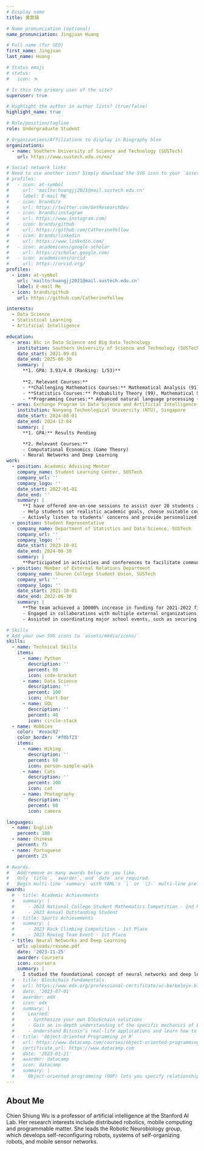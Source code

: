 ```yaml
---
# Display name
title: 黄景娟

# Name pronunciation (optional)
name_pronunciation: Jingjuan Huang

# Full name (for SEO)
first_name: Jingjuan
last_name: Huang

# Status emoji
# status:
#   icon: ☕️

# Is this the primary user of the site?
superuser: true

# Highlight the author in author lists? (true/false)
highlight_name: true

# Role/position/tagline
role: Undergraduate Student

# Organizations/Affiliations to display in Biography blox
organizations:
  - name: Southern University of Science and Technology (SUSTech)
    url: https://www.sustech.edu.cn/en/

# Social network links
# Need to use another icon? Simply download the SVG icon to your `assets/media/icons/` folder.
# profiles:
#   - icon: at-symbol
#     url: 'mailto:huangjj2021@mail.sustech.edu.cn'
#     label: E-mail Me
#   - icon: brands/x
#     url: https://twitter.com/GetResearchDev
#   - icon: brands/instagram
#     url: https://www.instagram.com/
#   - icon: brands/github
#     url: https://github.com/CatherineYellow
#   - icon: brands/linkedin
#     url: https://www.linkedin.com/
#   - icon: academicons/google-scholar
#     url: https://scholar.google.com/
#   - icon: academicons/orcid
#     url: https://orcid.org/
profiles:
  - icon: at-symbol
    url: 'mailto:huangjj2021@mail.sustech.edu.cn'
    label: E-mail Me
  - icon: brands/github
    url: https://github.com/CatherineYellow

interests:
  - Data Science
  - Statistical Learning
  - Artificial Intelligence

education:
  - area: BSc in Data Science and Big Data Technology
    institution: Southern University of Science and Technology (SUSTech), China
    date_start: 2021-09-01
    date_end: 2025-06-30
    summary: |
      **1. GPA: 3.93/4.0 (Ranking: 1/53)**
      
      **2. Relevant Courses:**
      - **Challenging Mathematics Courses:** Mathematical Analysis (91), Advanced Linear Algebra (93)
      - **Statistics Courses:** Probability Theory (99), Mathematical Statistics (100), Statistical Linear Models(99), Multivariate Statistical Analysis (98), Operational Research and Optimization (94)
      - **Programming Courses:** Advanced natural language processing (94), Big Data Analysis Software and Application(Hadoop or Spark) (96)
  - area: Exchange Program in Data Science and Artificial Intelligence
    institution: Nanyang Technological University (NTU), Singapore
    date_start: 2024-08-01
    date_end: 2024-12-04
    summary: |
      **1. GPA:** Results Pending

      **2. Relevant Courses:**
      - Computational Economics (Game Theory)
      - Neural Networks and Deep Learning
work:
  - position: Academic Advising Mentor
    company_name: Student Learning Center, SUSTech
    company_url: ''
    company_logo: ''
    date_start: 2022-01-01
    date_end: ''
    summary: |
      **I have offered one-on-one sessions to assist over 20 students in navigating their academic paths!**
      - Help students set realistic academic goals, choose suitable courses, and develop effective study strategies to improve their performance.
      - Actively listen to students' concerns and provide personalized advice to address individual academic challenges, fostering their academic growth and confidence.
  - position: Student Representative
    company_name: Department of Statistics and Data Science, SUSTech
    company_url: ''
    company_logo: ''
    date_start: 2023-10-01
    date_end: 2024-06-30
    summary: |
      **Participated in activities and conferences to facilitate communication between faculty members and students.**
  - position: Member of External Relations Department
    company_name: Shuren College Student Union, SUSTech
    company_url: ''
    company_logo: ''
    date_start: 2021-10-01
    date_end: 2022-06-30
    summary: |
      **The team achieved a 10000% increase in funding for 2021-2022 fiscal year!**
      - Engaged in collaborations with multiple external organizations, including China Merchants Bank, New Oriental Education & Technology Group, etc.
      - Assisted in coordinating major school events, such as securing China Merchants Bank as a sponsor for the school’s sports day.

# Skills
# Add your own SVG icons to `assets/media/icons/`
skills:
  - name: Technical Skills
    items:
      - name: Python
        description: ''
        percent: 80
        icon: code-bracket
      - name: Data Science
        description: ''
        percent: 100
        icon: chart-bar
      - name: SQL
        description: ''
        percent: 40
        icon: circle-stack
  - name: Hobbies
    color: '#eeac02'
    color_border: '#f0bf23'
    items:
      - name: Hiking
        description: ''
        percent: 60
        icon: person-simple-walk
      - name: Cats
        description: ''
        percent: 100
        icon: cat
      - name: Photography
        description: ''
        percent: 80
        icon: camera

languages:
  - name: English
    percent: 100
  - name: Chinese
    percent: 75
  - name: Portuguese
    percent: 25

# Awards.
#   Add/remove as many awards below as you like.
#   Only `title`, `awarder`, and `date` are required.
#   Begin multi-line `summary` with YAML's `|` or `|2-` multi-line prefix and indent 2 spaces below.
awards:
  # - title: Academic Achievements
  #   summary: |
  #     - 2023 National College Student Mathematics Competition - 2nd Prize in Guangdong Province
  #     - 2023 Annual Outstanding Student
  # - title: Sports Achievements
  #   summary: |
  #     - 2023 Rock Climbing Competition - 1st Place
  #     - 2023 Rowing Team Event - 1st Place
  - title: Neural Networks and Deep Learning
    url: uploads/resume.pdf
    date: '2023-11-25'
    awarder: Coursera
    icon: coursera
    summary: |
      I studied the foundational concept of neural networks and deep learning. By the end, I was familiar with the significant technological trends driving the rise of deep learning; build, train, and apply fully connected deep neural networks; implement efficient (vectorized) neural networks; identify key parameters in a neural network’s architecture; and apply deep learning to your own applications.
  # - title: Blockchain Fundamentals
  #   url: https://www.edx.org/professional-certificate/uc-berkeleyx-blockchain-fundamentals
  #   date: '2023-07-01'
  #   awarder: edX
  #   icon: edx
  #   summary: |
  #     Learned:
  #     - Synthesize your own blockchain solutions
  #     - Gain an in-depth understanding of the specific mechanics of Bitcoin
  #     - Understand Bitcoin’s real-life applications and learn how to attack and destroy Bitcoin, Ethereum, smart contracts and Dapps, and alternatives to Bitcoin’s Proof-of-Work consensus algorithm
  # - title: 'Object-Oriented Programming in R'
  #   url: https://www.datacamp.com/courses/object-oriented-programming-with-s3-and-r6-in-r
  #   certificate_url: https://www.datacamp.com
  #   date: '2023-01-21'
  #   awarder: datacamp
  #   icon: datacamp
  #   summary: |
  #     Object-oriented programming (OOP) lets you specify relationships between functions and the objects that they can act on, helping you manage complexity in your code. This is an intermediate level course, providing an introduction to OOP, using the S3 and R6 systems. S3 is a great day-to-day R programming tool that simplifies some of the functions that you write. R6 is especially useful for industry-specific analyses, working with web APIs, and building GUIs.
---
```


## About Me

Chien Shiung Wu is a professor of artificial intelligence at the Stanford AI Lab. Her research interests include distributed robotics, mobile computing and programmable matter. She leads the Robotic Neurobiology group, which develops self-reconfiguring robots, systems of self-organizing robots, and mobile sensor networks.
